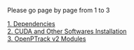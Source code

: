 Please go page by page from 1 to 3

[1. Dependencies](https://github.com/OpenPTrack/open_ptrack_v2/wiki/Dependencies)  
[2. CUDA and Other Softwares Installation](https://github.com/OpenPTrack/open_ptrack_v2/wiki/CUDA-and-Other-Softwares-Installation)  
[3. OpenPTrack v2 Modules](https://github.com/OpenPTrack/open_ptrack_v2/wiki/OpenPTrack-v2-Modules)
